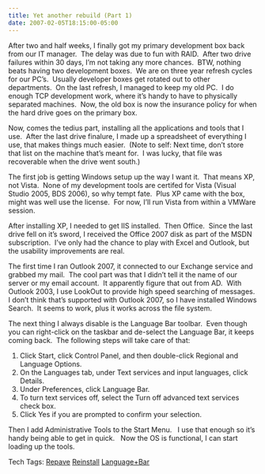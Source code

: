 ```yaml
---
title: Yet another rebuild (Part 1)
date: 2007-02-05T18:15:00-05:00
---
```

After two and half weeks, I finally got my primary development box back from our IT manager.  The delay was due to fun with RAID.  After two drive failures within 30 days, I&#8217;m not taking any more chances.  BTW, nothing beats having two development boxes.  We are on three year refresh cycles for our PC&#8217;s.  Usually developer boxes get rotated out to other departments.  On the last refresh, I managed to keep my old PC.  I do enough TCP development work, where it&#8217;s handy to have to physically separated machines.  Now, the old box is now the insurance policy for when the hard drive goes on the primary box. 

Now, comes the tedius part, installing all the applications and tools that I use.  After the last drive finalure, I made up a spreadsheet of everything I use, that makes things much easier.  (Note to self: Next time, don&#8217;t store that list on the machine that&#8217;s meant for.  I was lucky, that file was recoverable when the drive went south.)

The first job is getting Windows setup up the way I want it.  That means XP, not Vista.  None of my development tools are certifed for Vista (Visual Studio 2005, BDS 2006), so why tempt fate.  Plus XP came with the box, might was well use the license.  For now, I&#8217;ll run Vista from within a VMWare session.

After installing XP, I needed to get IIS installed.  Then Office.  Since the last drive fell on it&#8217;s sword, I received the Office 2007 disk as part of the MSDN subscription.  I&#8217;ve only had the chance to play with Excel and Outlook, but the usability improvements are real.

The first time I ran Outlook 2007, it connected to our Exchange service and grabbed my mail.  The cool part was that I didn&#8217;t tell it the name of our server or my email account.  It apparently figure that out from AD.  With Outlook 2003, I use LookOut to provide high speed searching of messages.  I don&#8217;t think that&#8217;s supported with Outlook 2007, so I have installed Windows Search.  It seems to work, plus it works across the file system.

The next thing I always disable is the Language Bar toolbar.  Even though you can right-click on the taskbar and de-select the Language Bar, it keeps coming back.  The following steps will take care of that:

  1. Click Start, click Control Panel, and then double-click Regional and Language Options. 
  2. On the Languages tab, under Text services and input languages, click Details. 
  3. Under Preferences, click Language Bar. 
  4. To turn text services off, select the Turn off advanced text services check box. 
  5. Click Yes if you are prompted to confirm your selection. 

Then I add Administrative Tools to the Start Menu.   I use that enough so it&#8217;s handy being able to get in quick.   Now the OS is functional, I can start loading up the tools.

<div>
  Tech Tags: <a href="http://technorati.com/tag/Repave" rel="tag">Repave</a> <a href="http://technorati.com/tag/Reinstall" rel="tag">Reinstall</a> <a href="http://technorati.com/tag/Language+Bar" rel="tag">Language+Bar</a>
</div>
